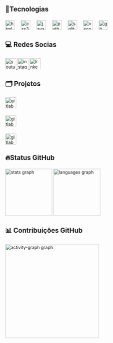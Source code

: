 <h2 align="left">📡Tecnologias</h2>

###

<div align="left">
  <img src="https://cdn.jsdelivr.net/gh/devicons/devicon/icons/html5/html5-original.svg" height="30" alt="html5 logo"  />
  <img width="12" />
  <img src="https://cdn.jsdelivr.net/gh/devicons/devicon/icons/css3/css3-original.svg" height="30" alt="css3 logo"  />
  <img width="12" />
  <img src="https://cdn.jsdelivr.net/gh/devicons/devicon/icons/javascript/javascript-original.svg" height="30" alt="javascript logo"  />
  <img width="12" />
  <img src="https://cdn.jsdelivr.net/gh/devicons/devicon/icons/python/python-original.svg" height="30" alt="python logo"  />
  <img width="12" />
  <img src="https://cdn.jsdelivr.net/gh/devicons/devicon/icons/sqlite/sqlite-original.svg" height="30" alt="sqlite logo"  />
  <img width="12" />
  <img src="https://cdn.jsdelivr.net/gh/devicons/devicon/icons/vscode/vscode-original.svg" height="30" alt="vscode logo"  />
  <img width="12" />
  <img src="https://cdn.jsdelivr.net/gh/devicons/devicon/icons/git/git-original.svg" height="30" alt="git logo"  />
</div>

###

<h2 align="left">💻 Redes Socias</h2>

###

<div align="left">
  <a href="https://www.youtube.com/@thestrikerx9044" target="_blank">
    <img src="https://img.shields.io/static/v1?message=Youtube&logo=youtube&label=&color=FF0000&logoColor=white&labelColor=&style=for-the-badge" height="35" alt="youtube logo"  />
  </a>
  <a href="https://www.instagram.com/striker_neiva?igsh=Zmd5dXk5Zmpyejho" target="_blank">
    <img src="https://img.shields.io/static/v1?message=Instagram&logo=instagram&label=&color=E4405F&logoColor=white&labelColor=&style=for-the-badge" height="35" alt="instagram logo"  />
  </a>
  <a href="https://www.linkedin.com/in/arthur-neiva-054202353?utm_source=share&utm_campaign=share_via&utm_content=profile&utm_medium=android_app" target="_blank">
    <img src="https://img.shields.io/static/v1?message=LinkedIn&logo=linkedin&label=&color=0077B5&logoColor=white&labelColor=&style=for-the-badge" height="35" alt="linkedin logo"  />
  </a>
</div>

###

<h2 align="left">🗂️ Projetos</h2>

###

<div align="left">
  <a href="https://arthurneiva017.github.io/verdade-ou-desafio-responsivo/" target="_blank">
    <img src="https://img.shields.io/static/v1?message=%F0%9F%83%8FJogo%20de%20Cartas&logo=gitlab&label=&color=&logoColor=green&labelColor=000000&style=for-the-badge" height="35" alt="gitlab logo"  />
  </a>
</div>

###

<div align="left">
  <a href="https://arthurneiva017.github.io/Triagem-Medica/" target="_blank">
    <img src="https://img.shields.io/static/v1?message=%F0%9F%A7%ACTriagem%20M%C3%A9dica&logo=gitlab&label=&color=A020F0&logoColor=purple&labelColor=000000&style=for-the-badge" height="35" alt="gitlab logo"  />
  </a>
</div>

###

<div align="left">
  <a href="https://arthurneiva017.github.io/Projeto-Portifolio/" target="_blank">
    <img src="https://img.shields.io/static/v1?message=%F0%9F%93%91Projeto%20Portfolio&logo=gitlab&label=&color=FF0000&logoColor=red&labelColor=000000&style=for-the-badge" height="35" alt="gitlab logo"  />
  </a>
</div>

###

<h2 align="left">🔥Status GitHub</h2>

###

<div align="left">
  <img src="https://github-readme-stats.vercel.app/api?username=ArthurNeiva017&hide_title=false&hide_rank=false&show_icons=true&include_all_commits=true&count_private=true&disable_animations=false&theme=highcontrast&locale=en&hide_border=false&custom_title=Arthur%20Neiva" height="150" alt="stats graph"  />
  <img src="https://github-readme-stats.vercel.app/api/top-langs?username=ArthurNeiva017&locale=en&hide_title=false&layout=compact&card_width=320&langs_count=11&theme=highcontrast&hide_border=false" height="150" alt="languages graph"  />
</div>

###

<h2 align="left">📊 Contribuições GitHub</h2>

###

<div align="left">
  <img src="https://github-readme-activity-graph.vercel.app/graph?username=ArthurNeiva017&radius=16&theme=high-contrast&area=true&order=5&line=FFFF00&title_color=FFFF00&area_color=FFFF00&color=00FFFF" height="300" alt="activity-graph graph"  />
</div>

###
